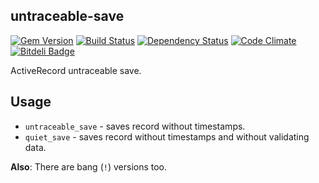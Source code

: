 ## untraceable-save
[![Gem Version](https://badge.fury.io/rb/untraceable-save.png)](http://badge.fury.io/rb/untraceable-save)
[![Build Status](https://travis-ci.org/vforge/untraceable-save.png)](https://travis-ci.org/vforge/untraceable-save)
[![Dependency Status](https://gemnasium.com/vforge/untraceable-save.png)](https://gemnasium.com/vforge/untraceable-save)
[![Code Climate](https://codeclimate.com/github/vforge/untraceable-save.png)](https://codeclimate.com/github/vforge/untraceable-save)
[![Bitdeli Badge](https://d2weczhvl823v0.cloudfront.net/vforge/untraceable-save/trend.png)](https://bitdeli.com/free "Bitdeli Badge")

ActiveRecord untraceable save.

## Usage

* `untraceable_save` - saves record without timestamps.
* `quiet_save` - saves record without timestamps and without validating data.

**Also**: There are bang (`!`) versions too.
